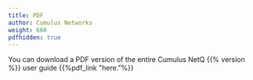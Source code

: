 ```yaml
---
title: PDF
author: Cumulus Networks
weight: 660
pdfhidden: true
---
```


You can download a PDF version of the entire Cumulus NetQ {{% version %}} user guide {{%pdf_link "here."%}}
